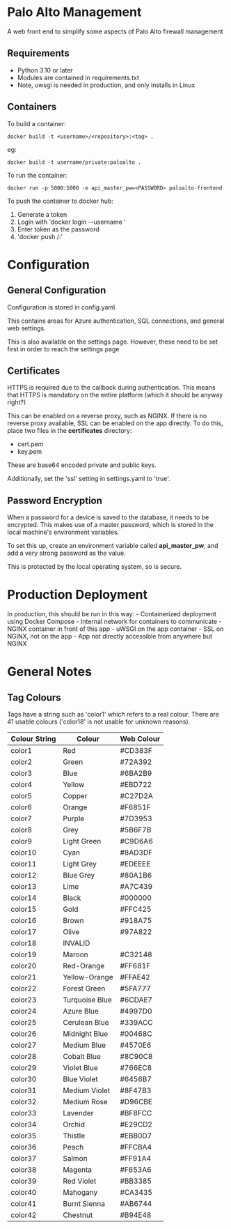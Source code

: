 # Palo Alto Management

A web front end to simplify some aspects of Palo Alto firewall management

## Requirements

- Python 3.10 or later
- Modules are contained in requirements.txt
- Note, uwsgi is needed in production, and only installs in Linux

## Containers

To build a container:

```
docker build -t <username>/<repository>:<tag> .
```

eg:

```
docker build -t username/private:paloalto .
```

To run the container:

```
docker run -p 5000:5000 -e api_master_pw=<PASSWORD> paloalto-frontend
```

To push the container to docker hub:

1. Generate a token
2. Login with 'docker login --username <USER>'
3. Enter token as the password
4. 'docker push <USERNAME>/<repository>:<tag>'


# Configuration

## General Configuration

Configuration is stored in config.yaml.

This contains areas for Azure authentication, SQL connections, and general web settings.

This is also available on the settings page. However, these need to be set first in order to reach the settings page

## Certificates

HTTPS is required due to the callback during authentication. This means that HTTPS is mandatory on the entire platform (which it should be anyway right?)

This can be enabled on a reverse proxy, such as NGINX. If there is no reverse proxy available, SSL can be enabled on the app directly. To do this, place two files in the **certificates** directory:

- cert.pem
- key.pem

These are base64 encoded private and public keys.

Additionally, set the 'ssl' setting in settings.yaml to 'true'.

## Password Encryption

When a password for a device is saved to the database, it needs to be encrypted. This makes use of a master password, which is stored in the local machine's environment variables.

To set this up, create an environment variable called **api_master_pw**, and add a very strong password as the value.

This is protected by the local operating system, so is secure.

# Production Deployment

In production, this should be run in this way:
    - Containerized deployment using Docker Compose
    - Internal network for containers to communicate
    - NGINX container in front of this app
    - uWSGI on the app container
    - SSL on NGINX, not on the app
    - App not directly accessible from anywhere but NGINX


# General Notes

## Tag Colours

Tags have a string such as 'color1' which refers to a real colour. There are 41 usable colours ('color18' is not usable for unknown reasons).


| Colour String | Colour         | Web Colour |
| ------------- | -------------- | ---------- |
| color1        | Red            | #CD383F    |
| color2        | Green          | #72A392    |
| color3        | Blue           | #6BA2B9    |
| color4        | Yellow         | #EBD722    |
| color5        | Copper         | #C27D2A    |
| color6        | Orange         | #F6851F    |
| color7        | Purple         | #7D3953    |
| color8        | Grey           | #5B6F7B    |
| color9        | Light Green    | #C9D6A6    |
| color10       | Cyan           | #8AD3DF    |
| color11       | Light Grey     | #EDEEEE    |
| color12       | Blue Grey      | #80A1B6    |
| color13       | Lime           | #A7C439    |
| color14       | Black          | #000000    |
| color15       | Gold           | #FFC425    |
| color16       | Brown          | #918A75    |
| color17       | Olive          | #97A822    |
| color18       | INVALID        |            |
| color19       | Maroon         | #C32148    |
| color20       | Red-Orange     | #FF681F    |
| color21       | Yellow-Orange  | #FFAE42    |
| color22       | Forest Green   | #5FA777    |
| color23       | Turquoise Blue | #6CDAE7    |
| color24       | Azure Blue     | #4997D0    |
| color25       | Cerulean Blue  | #339ACC    |
| color26       | Midnight Blue  | #00468C    |
| color27       | Medium Blue    | #4570E6    |
| color28       | Cobalt Blue    | #8C90C8    |
| color29       | Violet Blue    | #766EC8    |
| color30       | Blue Violet    | #6456B7    |
| color31       | Medium Violet  | #8F47B3    |
| color32       | Medium Rose    | #D96CBE    |
| color33       | Lavender       | #BF8FCC    |
| color34       | Orchid         | #E29CD2    |
| color35       | Thistle        | #EBB0D7    |
| color36       | Peach          | #FFCBA4    |
| color37       | Salmon         | #FF91A4    |
| color38       | Magenta        | #F653A6    |
| color39       | Red Violet     | #BB3385    |
| color40       | Mahogany       | #CA3435    |
| color41       | Burnt Sienna   | #AB6744    |
| color42       | Chestnut       | #B94E48    |
